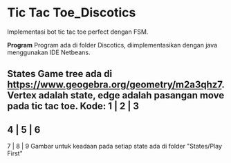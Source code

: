 # Tic Tac Toe_Discotics
 Implementasi bot tic tac toe perfect dengan FSM.

<b>Program</b>
Program ada di folder Discotics, diimplementasikan dengan java menggunakan IDE Netbeans.

<b>States</b>
Game tree ada di https://www.geogebra.org/geometry/m2a3qhz7. Vertex adalah state, edge adalah pasangan move pada tic tac toe.
Kode:
1 | 2 | 3
----------
4 | 5 | 6
----------
7 | 8 | 9
Gambar untuk keadaan pada setiap state ada di folder "States/Play First"

